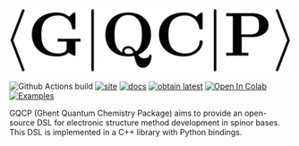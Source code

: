 
![GQCP](media/logo.jpg)

![Github Actions build](https://img.shields.io/github/workflow/status/GQCG/GQCP/Docker%20deploy)
[![site](https://img.shields.io/badge/home-GQCP-5077AB.svg)](https://gqcg.github.io/GQCP/)
[![docs](https://img.shields.io/badge/docs-latest-5077AB.svg?logo=read%20the%20docs)](https://gqcg.github.io/GQCP/docs/documentation)
[![obtain latest](https://img.shields.io/badge/Docker-latest-green.svg)](https://hub.docker.com/repository/docker/gqcg/gqcp)
[![Open In Colab](https://colab.research.google.com/assets/colab-badge.svg)](https://colab.research.google.com/github/GQCG/GQCP/blob/develop/gqcpy/examples/try_it_out.ipynb)
[![Examples](https://img.shields.io/badge/tutorials-green.svg)](gqcpy/examples/README.md)

GQCP (Ghent Quantum Chemistry Package) aims to provide an open-source DSL for electronic structure method development in spinor bases. This DSL is implemented in a C++ library with Python bindings.

